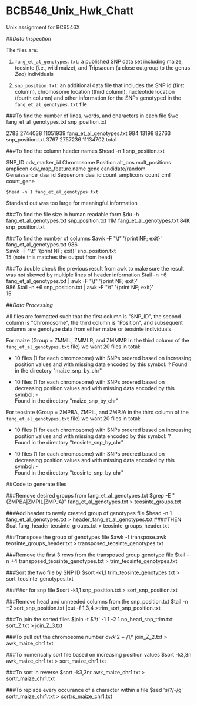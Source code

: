 # BCB546_Unix_Hwk_Chatt
Unix assignment for BCB546X

##_Data Inspection_

The files are:

1. `fang_et_al_genotypes.txt`: a published SNP data set including maize, teosinte (i.e., wild maize), and Tripsacum (a close outgroup to the genus _Zea_) individuals


 
2. `snp_position.txt`: an additional data file that includes the SNP id (first column), chromosome location (third column), nucleotide location (fourth column) and other information for the SNPs genotyped in the `fang_et_al_genotypes.txt` file

###To find the number of lines, words, and characters in each file
	$wc fang_et_al_genotypes.txt snp_position.txt

2783  2744038 11051939 fang_et_al_genotypes.txt
984    13198    82763 snp_position.txt
3767  2757236 11134702 total

###To find the column header names
	$head -n 1 snp_position.txt

SNP_ID	cdv_marker_id	Chromosome	Position	alt_pos	mult_positions	amplicon	cdv_map_feature.name	gene	candidate/random	Genaissance_daa_id	Sequenom_daa_id	count_amplicons	count_cmf	count_gene

	$head -n 1 fang_et_al_genotypes.txt

Standard out was too large for meaningful information

###To find the file size in human readable form
	$du -h fang_et_al_genotypes.txt snp_position.txt 
11M	fang_et_al_genotypes.txt
84K	snp_position.txt

###To find the number of columns
	$awk -F "\t" '{print NF; exit}' fang_et_al_genotypes.txt 
986  
	$awk -F "\t" '{print NF; exit}' snp_position.txt   
15 (note this matches the output from head)

###To double check the previous result from awk to make sure the result was not skewed by multiple lines of header information
	$tail -n +6 fang_et_al_genotypes.txt | awk -F "\t" '{print NF; exit}'  
986
	$tail -n +6 snp_position.txt | awk -F "\t" '{print NF; exit}'  
15

##_Data Processing_

All files are formatted such that the first column is "SNP_ID", the second column is "Chromosome", the third column is "Position", and subsequent columns are genotype data from either maize or teosinte individuals.

For maize (Group = ZMMIL, ZMMLR, and ZMMMR in the third column of the `fang_et_al_genotypes.txt` file) we want 20 files in total:

* 10 files (1 for each chromosome) with SNPs ordered based on increasing position values and with missing data encoded by this symbol: ?
	Found in the directory "maize_snp_by_chr"

* 10 files (1 for each chromosome) with SNPs ordered based on decreasing position values and with missing data encoded by this symbol: -  
	Found in the directory "maize_snp_by_chr"

For teosinte (Group = ZMPBA, ZMPIL, and ZMPJA in the third column of the `fang_et_al_genotypes.txt` file) we want 20 files in total:

* 10 files (1 for each chromosome) with SNPs ordered based on increasing position values and with missing data encoded by this symbol: ?  
	Found in the directory "teosinte_snp_by_chr"

* 10 files (1 for each chromosome) with SNPs ordered based on decreasing position values and with missing data encoded by this symbol: -  
	Found in the directory "teosinte_snp_by_chr"

##Code to generate files  	

###Remove desired groups from fang_et_al_genotypes.txt
	$grep -E "(ZMPBA|ZMPIL|ZMPJA)" fang_et_al_genotypes.txt > teosinte_groups.txt

###Add header to newly created group of genotypes file
	$head -n 1 fang_et_al_genotypes.txt > header_fang_et_al_genotypes.txt
####THEN
	$cat fang_header teosinte_groups.txt > teosinte_groups_header.txt 

###Transpose the group of genotypes file
	$awk -f transpose.awk teosinte_groups_header.txt > transposed_teosinte_genotypes.txt

###Remove the first 3 rows from the transposed group genotype file
	$tail -n +4 transposed_teosinte_genotypes.txt > trim_teosinte_genotypes.txt

###Sort the two file by SNP ID
	$sort -k1,1 trim_teosinte_genotypes.txt > sort_teosinte_genotypes.txt  

#####or for snp file
	$sort -k1,1 snp_position.txt > sort_snp_position.txt

###Remove head and unneeded columns from the snp_position.txt
	$tail -n +2 sort_snp_position.txt |cut -f 1,3,4 >trim_sort_snp_position.txt

###To join the sorted files
	$join -t $'\t' -1 1 -2 1 no_head_snp_trim.txt sort_Z.txt > join_Z_3.txt

###To pull out the chromosome number
	$awk '$2 ~ /1/' join_Z_2.txt > awk_maize_chr1.txt

###To numerically sort file based on increasing position values
	$sort -k3,3n awk_maize_chr1.txt > sort_maize_chr1.txt

###To sort in reverse
	$sort -k3,3nr awk_maize_chr1.txt > sortr_maize_chr1.txt

###To replace every occurance of a character within a file
	$sed 's/?/-/g' sortr_maize_chr1.txt > sortrs_maize_chr1.txt





